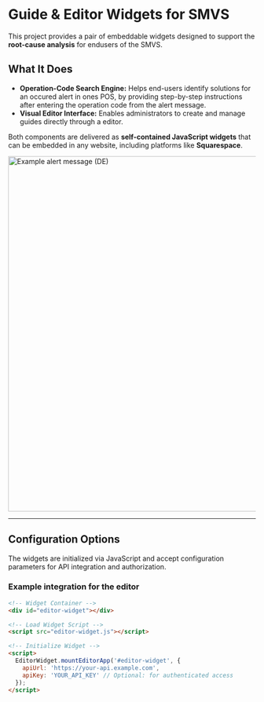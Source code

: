 # Guide & Editor Widgets for SMVS

This project provides a pair of embeddable widgets designed to support the **root-cause analysis** for endusers of the SMVS.

## What It Does

- **Operation-Code Search Engine:** Helps end-users identify solutions for an occured alert in ones POS, by providing step-by-step instructions after entering the operation code from the alert message.
- **Visual Editor Interface:** Enables administrators to create and manage guides directly through a editor.

Both components are delivered as **self-contained JavaScript widgets** that can be embedded in any website, including platforms like **Squarespace**.

<img width="724" alt="Example alert message (DE)" src="https://github.com/user-attachments/assets/49805fa0-8aca-40a9-86ee-00018d34faeb" />


---

## Configuration Options

The widgets are initialized via JavaScript and accept configuration parameters for API integration and authorization.

### Example integration for the editor

```html
<!-- Widget Container -->
<div id="editor-widget"></div>

<!-- Load Widget Script -->
<script src="editor-widget.js"></script>

<!-- Initialize Widget -->
<script>
  EditorWidget.mountEditorApp('#editor-widget', {
    apiUrl: 'https://your-api.example.com',
    apiKey: 'YOUR_API_KEY' // Optional: for authenticated access
  });
</script>
